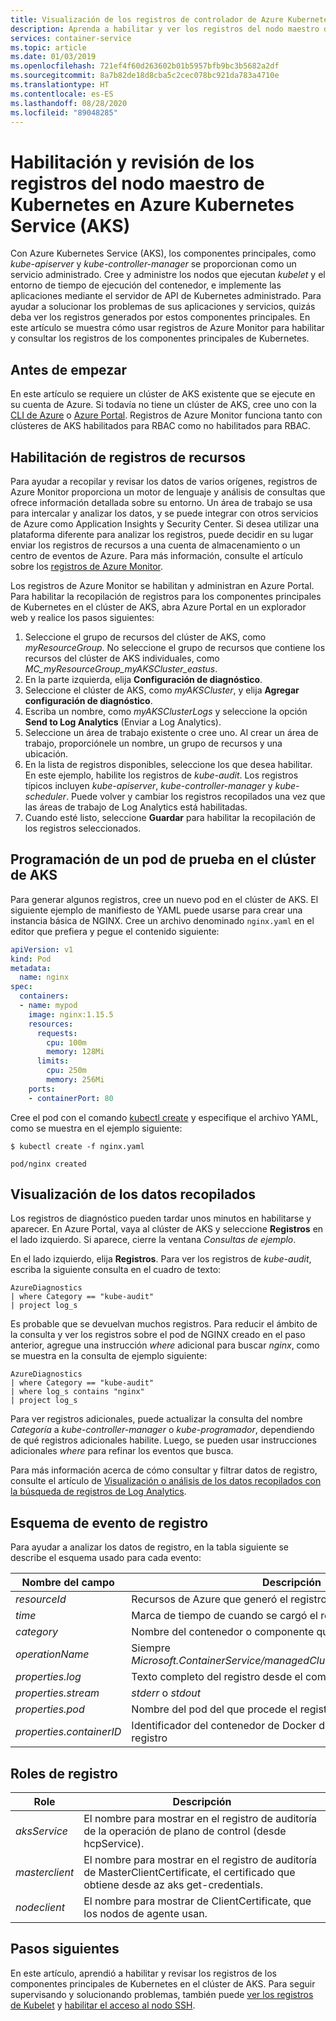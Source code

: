 ```yaml
---
title: Visualización de los registros de controlador de Azure Kubernetes Service (AKS)
description: Aprenda a habilitar y ver los registros del nodo maestro de Kubernetes en Azure Kubernetes Service (AKS).
services: container-service
ms.topic: article
ms.date: 01/03/2019
ms.openlocfilehash: 721ef4f60d263602b01b5957bfb9bc3b5682a2df
ms.sourcegitcommit: 8a7b82de18d8cba5c2cec078bc921da783a4710e
ms.translationtype: HT
ms.contentlocale: es-ES
ms.lasthandoff: 08/28/2020
ms.locfileid: "89048285"
---
```

# <a name="enable-and-review-kubernetes-master-node-logs-in-azure-kubernetes-service-aks"></a>Habilitación y revisión de los registros del nodo maestro de Kubernetes en Azure Kubernetes Service (AKS)

Con Azure Kubernetes Service (AKS), los componentes principales, como *kube-apiserver* y *kube-controller-manager* se proporcionan como un servicio administrado. Cree y administre los nodos que ejecutan *kubelet* y el entorno de tiempo de ejecución del contenedor, e implemente las aplicaciones mediante el servidor de API de Kubernetes administrado. Para ayudar a solucionar los problemas de sus aplicaciones y servicios, quizás deba ver los registros generados por estos componentes principales. En este artículo se muestra cómo usar registros de Azure Monitor para habilitar y consultar los registros de los componentes principales de Kubernetes.

## <a name="before-you-begin"></a>Antes de empezar

En este artículo se requiere un clúster de AKS existente que se ejecute en su cuenta de Azure. Si todavía no tiene un clúster de AKS, cree uno con la [CLI de Azure][cli-quickstart] o [Azure Portal][portal-quickstart]. Registros de Azure Monitor funciona tanto con clústeres de AKS habilitados para RBAC como no habilitados para RBAC.

## <a name="enable-resource-logs"></a>Habilitación de registros de recursos

Para ayudar a recopilar y revisar los datos de varios orígenes, registros de Azure Monitor proporciona un motor de lenguaje y análisis de consultas que ofrece información detallada sobre su entorno. Un área de trabajo se usa para intercalar y analizar los datos, y se puede integrar con otros servicios de Azure como Application Insights y Security Center. Si desea utilizar una plataforma diferente para analizar los registros, puede decidir en su lugar enviar los registros de recursos a una cuenta de almacenamiento o un centro de eventos de Azure. Para más información, consulte el artículo sobre los [registros de Azure Monitor][log-analytics-overview].

Los registros de Azure Monitor se habilitan y administran en Azure Portal. Para habilitar la recopilación de registros para los componentes principales de Kubernetes en el clúster de AKS, abra Azure Portal en un explorador web y realice los pasos siguientes:

1. Seleccione el grupo de recursos del clúster de AKS, como *myResourceGroup*. No seleccione el grupo de recursos que contiene los recursos del clúster de AKS individuales, como *MC_myResourceGroup_myAKSCluster_eastus*.
1. En la parte izquierda, elija **Configuración de diagnóstico**.
1. Seleccione el clúster de AKS, como *myAKSCluster*, y elija **Agregar configuración de diagnóstico**.
1. Escriba un nombre, como *myAKSClusterLogs* y seleccione la opción **Send to Log Analytics** (Enviar a Log Analytics).
1. Seleccione un área de trabajo existente o cree uno. Al crear un área de trabajo, proporciónele un nombre, un grupo de recursos y una ubicación.
1. En la lista de registros disponibles, seleccione los que desea habilitar. En este ejemplo, habilite los registros de *kube-audit*. Los registros típicos incluyen *kube-apiserver*, *kube-controller-manager* y *kube-scheduler*. Puede volver y cambiar los registros recopilados una vez que las áreas de trabajo de Log Analytics está habilitadas.
1. Cuando esté listo, seleccione **Guardar** para habilitar la recopilación de los registros seleccionados.

## <a name="schedule-a-test-pod-on-the-aks-cluster"></a>Programación de un pod de prueba en el clúster de AKS

Para generar algunos registros, cree un nuevo pod en el clúster de AKS. El siguiente ejemplo de manifiesto de YAML puede usarse para crear una instancia básica de NGINX. Cree un archivo denominado `nginx.yaml` en el editor que prefiera y pegue el contenido siguiente:

```yaml
apiVersion: v1
kind: Pod
metadata:
  name: nginx
spec:
  containers:
  - name: mypod
    image: nginx:1.15.5
    resources:
      requests:
        cpu: 100m
        memory: 128Mi
      limits:
        cpu: 250m
        memory: 256Mi
    ports:
    - containerPort: 80
```

Cree el pod con el comando [kubectl create][kubectl-create] y especifique el archivo YAML, como se muestra en el ejemplo siguiente:

```
$ kubectl create -f nginx.yaml

pod/nginx created
```

## <a name="view-collected-logs"></a>Visualización de los datos recopilados

Los registros de diagnóstico pueden tardar unos minutos en habilitarse y aparecer. En Azure Portal, vaya al clúster de AKS y seleccione **Registros** en el lado izquierdo. Si aparece, cierre la ventana *Consultas de ejemplo*.


En el lado izquierdo, elija **Registros**. Para ver los registros de *kube-audit*, escriba la siguiente consulta en el cuadro de texto:

```
AzureDiagnostics
| where Category == "kube-audit"
| project log_s
```

Es probable que se devuelvan muchos registros. Para reducir el ámbito de la consulta y ver los registros sobre el pod de NGINX creado en el paso anterior, agregue una instrucción *where* adicional para buscar *nginx*, como se muestra en la consulta de ejemplo siguiente:

```
AzureDiagnostics
| where Category == "kube-audit"
| where log_s contains "nginx"
| project log_s
```

Para ver registros adicionales, puede actualizar la consulta del nombre *Categoría* a *kube-controller-manager* o *kube-programador*, dependiendo de qué registros adicionales habilite. Luego, se pueden usar instrucciones adicionales *where* para refinar los eventos que busca.

Para más información acerca de cómo consultar y filtrar datos de registro, consulte el artículo de [Visualización o análisis de los datos recopilados con la búsqueda de registros de Log Analytics][analyze-log-analytics].

## <a name="log-event-schema"></a>Esquema de evento de registro

Para ayudar a analizar los datos de registro, en la tabla siguiente se describe el esquema usado para cada evento:

| Nombre del campo               | Descripción |
|--------------------------|-------------|
| *resourceId*             | Recursos de Azure que generó el registro |
| *time*                   | Marca de tiempo de cuando se cargó el registro |
| *category*               | Nombre del contenedor o componente que genera el registro |
| *operationName*          | Siempre *Microsoft.ContainerService/managedClusters/diagnosticLogs/Read* |
| *properties.log*         | Texto completo del registro desde el componente |
| *properties.stream*      | *stderr* o *stdout* |
| *properties.pod*         | Nombre del pod del que procede el registro |
| *properties.containerID* | Identificador del contenedor de Docker del que procede este registro |

## <a name="log-roles"></a>Roles de registro

| Role                     | Descripción |
|--------------------------|-------------|
| *aksService*             | El nombre para mostrar en el registro de auditoría de la operación de plano de control (desde hcpService). |
| *masterclient*           | El nombre para mostrar en el registro de auditoría de MasterClientCertificate, el certificado que obtiene desde az aks get-credentials. |
| *nodeclient*             | El nombre para mostrar de ClientCertificate, que los nodos de agente usan. |

## <a name="next-steps"></a>Pasos siguientes

En este artículo, aprendió a habilitar y revisar los registros de los componentes principales de Kubernetes en el clúster de AKS. Para seguir supervisando y solucionando problemas, también puede [ver los registros de Kubelet][kubelet-logs] y [habilitar el acceso al nodo SSH][aks-ssh].

<!-- LINKS - external -->
[kubectl-create]: https://kubernetes.io/docs/reference/generated/kubectl/kubectl-commands#create

<!-- LINKS - internal -->
[cli-quickstart]: kubernetes-walkthrough.md
[portal-quickstart]: kubernetes-walkthrough-portal.md
[log-analytics-overview]: ../azure-monitor/log-query/log-query-overview.md
[analyze-log-analytics]: ../azure-monitor/log-query/get-started-portal.md
[kubelet-logs]: kubelet-logs.md
[aks-ssh]: ssh.md
[az-feature-register]: /cli/azure/feature#az-feature-register
[az-feature-list]: /cli/azure/feature#az-feature-list
[az-provider-register]: /cli/azure/provider#az-provider-register
